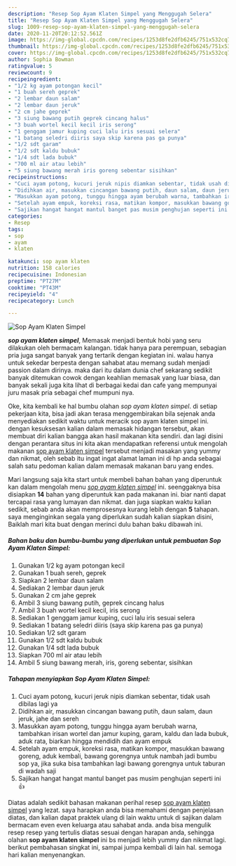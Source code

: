 ```yaml
---
description: "Resep Sop Ayam Klaten Simpel yang Menggugah Selera"
title: "Resep Sop Ayam Klaten Simpel yang Menggugah Selera"
slug: 1009-resep-sop-ayam-klaten-simpel-yang-menggugah-selera
date: 2020-11-20T20:12:52.561Z
image: https://img-global.cpcdn.com/recipes/1253d8fe2dfb6245/751x532cq70/sop-ayam-klaten-simpel-foto-resep-utama.jpg
thumbnail: https://img-global.cpcdn.com/recipes/1253d8fe2dfb6245/751x532cq70/sop-ayam-klaten-simpel-foto-resep-utama.jpg
cover: https://img-global.cpcdn.com/recipes/1253d8fe2dfb6245/751x532cq70/sop-ayam-klaten-simpel-foto-resep-utama.jpg
author: Sophia Bowman
ratingvalue: 5
reviewcount: 9
recipeingredient:
- "1/2 kg ayam potongan kecil"
- "1 buah sereh geprek"
- "2 lembar daun salam"
- "2 lembar daun jeruk"
- "2 cm jahe geprek"
- "3 siung bawang putih geprek cincang halus"
- "3 buah wortel kecil kecil iris serong"
- "1 genggam jamur kuping cuci lalu iris sesuai selera"
- "1 batang seledri diiris saya skip karena pas ga punya"
- "1/2 sdt garam"
- "1/2 sdt kaldu bubuk"
- "1/4 sdt lada bubuk"
- "700 ml air atau lebih"
- "5 siung bawang merah iris goreng sebentar sisihkan"
recipeinstructions:
- "Cuci ayam potong, kucuri jeruk nipis diamkan sebentar, tidak usah dibilas lagi ya"
- "Didihkan air, masukkan cincangan bawang putih, daun salam, daun jeruk, jahe dan sereh"
- "Masukkan ayam potong, tunggu hingga ayam berubah warna, tambahkan irisan wortel dan jamur kuping, garam, kaldu dan lada bubuk, aduk rata, biarkan hingga mendidih dan ayam empuk"
- "Setelah ayam empuk, koreksi rasa, matikan kompor, masukkan bawang goreng, aduk kembali, bawang gorengnya untuk nambah jadi bumbu sop ya, jika suka bisa tambahkan lagi bawang gorengnya untuk taburan di wadah saji"
- "Sajikan hangat hangat mantul banget pas musim penghujan seperti ini 👍"
categories:
- Resep
tags:
- sop
- ayam
- klaten

katakunci: sop ayam klaten 
nutrition: 158 calories
recipecuisine: Indonesian
preptime: "PT27M"
cooktime: "PT43M"
recipeyield: "4"
recipecategory: Lunch

---
```



![Sop Ayam Klaten Simpel](https://img-global.cpcdn.com/recipes/1253d8fe2dfb6245/751x532cq70/sop-ayam-klaten-simpel-foto-resep-utama.jpg)

<b><i>sop ayam klaten simpel</i></b>, Memasak menjadi bentuk hobi yang seru dilakukan oleh bermacam kalangan. tidak hanya para perempuan, sebagian pria juga sangat banyak yang tertarik dengan kegiatan ini. walau hanya untuk sekedar berpesta dengan sahabat atau memang sudah menjadi passion dalam dirinya. maka dari itu dalam dunia chef sekarang sedikit banyak ditemukan cowok dengan keahlian memasak yang luar biasa, dan banyak sekali juga kita lihat di berbagai kedai dan cafe yang mempunyai juru masak pria sebagai chef mumpuni nya.

Oke, kita kembali ke hal bumbu olahan <i>sop ayam klaten simpel</i>. di setiap pekerjaan kita, bisa jadi akan terasa menggembirakan bila sejenak anda menyediakan sedikit waktu untuk meracik sop ayam klaten simpel ini. dengan kesuksesan kalian dalam memasak hidangan tersebut, akan membuat diri kalian bangga akan hasil makanan kita sendiri. dan lagi disini dengan perantara situs ini kita akan mendapatkan referensi untuk mengolah makanan <u>sop ayam klaten simpel</u> tersebut menjadi masakan yang yummy dan nikmat, oleh sebab itu ingat ingat alamat laman ini di hp anda sebagai salah satu pedoman kalian dalam memasak makanan baru yang endes.




Mari langsung saja kita start untuk membeli bahan bahan yang diperuntuk kan dalam mengolah menu <u><i>sop ayam klaten simpel</i></u> ini. seenggaknya bisa disiapkan <b>14</b> bahan yang diperuntuk kan pada makanan ini. biar nanti dapat tercapai rasa yang lumayan dan nikmat. dan juga siapkan waktu kalian sedikit, sebab anda akan memprosesnya kurang lebih dengan <b>5</b> tahapan. saya menginginkan segala yang diperlukan sudah kalian siapkan disini, Baiklah mari kita buat dengan merinci dulu bahan baku dibawah ini.

<!--inarticleads1-->

##### Bahan baku dan bumbu-bumbu yang diperlukan untuk pembuatan Sop Ayam Klaten Simpel:

1. Gunakan 1/2 kg ayam potongan kecil
1. Gunakan 1 buah sereh, geprek
1. Siapkan 2 lembar daun salam
1. Sediakan 2 lembar daun jeruk
1. Gunakan 2 cm jahe geprek
1. Ambil 3 siung bawang putih, geprek cincang halus
1. Ambil 3 buah wortel kecil kecil, iris serong
1. Sediakan 1 genggam jamur kuping, cuci lalu iris sesuai selera
1. Sediakan 1 batang seledri diiris (saya skip karena pas ga punya)
1. Sediakan 1/2 sdt garam
1. Gunakan 1/2 sdt kaldu bubuk
1. Gunakan 1/4 sdt lada bubuk
1. Siapkan 700 ml air atau lebih
1. Ambil 5 siung bawang merah, iris, goreng sebentar, sisihkan




<!--inarticleads2-->

##### Tahapan menyiapkan Sop Ayam Klaten Simpel:

1. Cuci ayam potong, kucuri jeruk nipis diamkan sebentar, tidak usah dibilas lagi ya
1. Didihkan air, masukkan cincangan bawang putih, daun salam, daun jeruk, jahe dan sereh
1. Masukkan ayam potong, tunggu hingga ayam berubah warna, tambahkan irisan wortel dan jamur kuping, garam, kaldu dan lada bubuk, aduk rata, biarkan hingga mendidih dan ayam empuk
1. Setelah ayam empuk, koreksi rasa, matikan kompor, masukkan bawang goreng, aduk kembali, bawang gorengnya untuk nambah jadi bumbu sop ya, jika suka bisa tambahkan lagi bawang gorengnya untuk taburan di wadah saji
1. Sajikan hangat hangat mantul banget pas musim penghujan seperti ini 👍




Diatas adalah sedikit bahasan makanan perihal resep <u>sop ayam klaten simpel</u> yang lezat. saya harapkan anda bisa memahami dengan penjelasan diatas, dan kalian dapat praktek ulang di lain waktu untuk di sajikan dalam bermacam even even keluarga atau sahabat anda. anda bisa mengulik resep resep yang tertulis diatas sesuai dengan harapan anda, sehingga olahan <b>sop ayam klaten simpel</b> ini bs menjadi lebih yummy dan nikmat lagi. berikut pembahasan singkat ini, sampai jumpa kembali di lain hal. semoga hari kalian menyenangkan.

